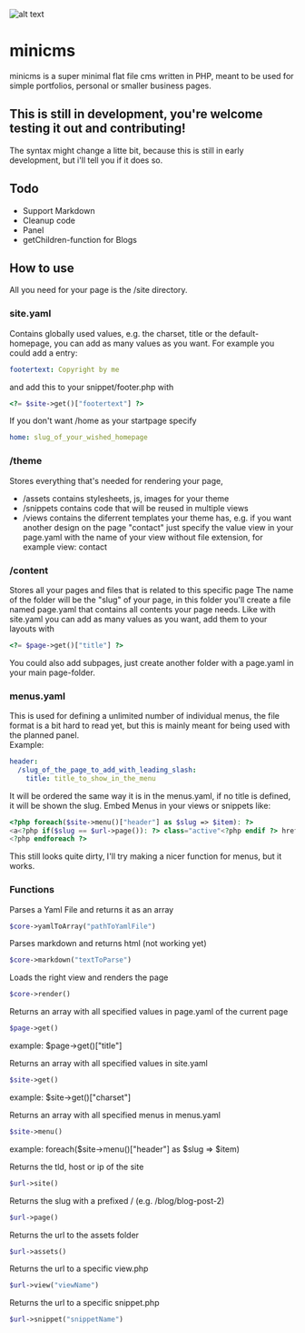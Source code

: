 ![alt text](https://abload.de/img/panelucdfb.jpg)
# minicms
minicms is a super minimal flat file cms written in PHP,
meant to be used for simple portfolios, personal or smaller business pages.

## This is still in development, you're welcome testing it out and contributing!
The syntax might change a litte bit, because this is still in early development,
but i'll tell you if it does so.

## Todo
- Support Markdown
- Cleanup code
- Panel
- getChildren-function for Blogs

## How to use
All you need for your page is the /site directory.

### site.yaml
Contains globally used values, e.g. the charset, title or the default-homepage,
you can add as many values as you want. For example you could add a entry:  
```yaml
footertext: Copyright by me
```
and add this to your snippet/footer.php with
```php
<?= $site->get()["footertext"] ?>
```
  
If you don't want /home as your startpage specify
```yaml
home: slug_of_your_wished_homepage  
```

### /theme
Stores everything that's needed for rendering your page,
- /assets contains stylesheets, js, images for your theme
- /snippets contains code that will be reused in multiple views
- /views contains the diferrent templates your theme has, e.g. if you want another design on the page "contact" just specify the value view in your page.yaml with the name of your view without file extension, for example view: contact

### /content
Stores all your pages and files that is related to this specific page
The name of the folder will be the "slug" of your page, in this folder
you'll create a file named page.yaml that contains all contents your page needs.
Like with site.yaml you can add as many values as you want, add them to your layouts with
```php
<?= $page->get()["title"] ?>
```
You could also add subpages, just create another folder with a page.yaml in your main page-folder.

### menus.yaml
This is used for defining a unlimited number of individual menus, the file format is a bit hard to read yet,
but this is mainly meant for being used with the planned panel.  
Example:
```yaml
header:  
  /slug_of_the_page_to_add_with_leading_slash:  
    title: title_to_show_in_the_menu
```

It will be ordered the same way it is in the menus.yaml, if no title is defined, it will be shown the slug.
Embed Menus in your views or snippets like:  
```php
<?php foreach($site->menu()["header"] as $slug => $item): ?>  
<a<?php if($slug == $url->page()): ?> class="active"<?php endif ?> href="<?= $url->site() ?><?= $slug ?>"><?= $item["title"] ?></a>  
<?php endforeach ?>
```

This still looks quite dirty, I'll try making a nicer function for menus, but it works.

### Functions

Parses a Yaml File and returns it as an array
```php
$core->yamlToArray("pathToYamlFile")
```

Parses markdown and returns html (not working yet)
```php
$core->markdown("textToParse")
```

Loads the right view and renders the page
```php
$core->render()
```

Returns an array with all specified values in page.yaml of the current page
```php
$page->get()
```
example: $page->get()["title"]

Returns an array with all specified values in site.yaml
```php
$site->get()
```
example: $site->get()["charset"]
  
Returns an array with all specified menus in menus.yaml
```php
$site->menu()
```
example: foreach($site->menu()["header"] as $slug => $item)  
  
Returns the tld, host or ip of the site
```php
$url->site()
```
  
Returns the slug with a prefixed / (e.g. /blog/blog-post-2)
```php
$url->page()
```
  
Returns the url to the assets folder
```php
$url->assets()
```
  
Returns the url to a specific view.php
```php
$url->view("viewName")
```
  
Returns the url to a specific snippet.php
```php
$url->snippet("snippetName")
```
  
